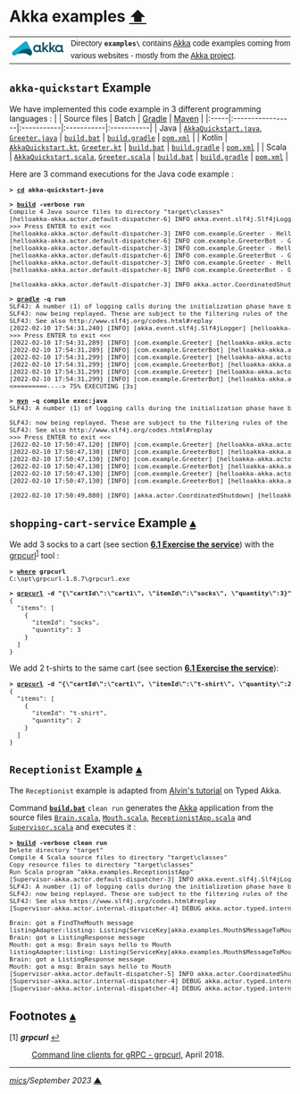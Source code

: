 # <span id="top">Akka examples</span> <span style="size:30%;"><a href="../README.md">⬆</a></span>

<table style="font-family:Helvetica,Arial;line-height:1.6;">
  <tr>
  <td style="border:0;padding:0 10px 0 0;min-width:100px;"><a href="https://akka.io/" rel="external"><img style="border:0;" src="../docs/images/akka.svg" width="100" alt="Akka project"/></a></td>
  <td style="border:0;padding:0;vertical-align:text-top;">Directory <strong><code>examples\</code></strong> contains <a href="https://akka.io/" alt="Akka">Akka</a> code examples coming from various websites - mostly from the <a href="https://akka.io/" rel="external">Akka project</a>.
  </td>
  </tr>
</table>

## <span id="akka-quickstart">`akka-quickstart` Example</span>

We have implemented this code example in 3 different programming languages :
|      | Source files     | Batch      | [Gradle]   | [Maven]    |
|:-----|:-----------------|:-----------|:-----------|:-----------|
| Java | [`AkkaQuickstart.java`](akka-quickstart-java/src/main/java/com/example/AkkaQuickstart.java), [`Greeter.java`](akka-quickstart-java/src/main/java/com/example/Greeter.java) | [`build.bat`](akka-quickstart-java/build.bat) | [`build.gradle`](akka-quickstart-java/build.gradle) | [`pom.xml`](akka-quickstart-java/pom.xml) |
| Kotlin | [`AkkaQuickstart.kt`](akka-quickstart-kotlin/src/main/kotlin/com/example/AkkaQuickstart.kt), [`Greeter.kt`](akka-quickstart-kotlin/src/main/kotlin/com/example/Greeter.kt) | [`build.bat`](akka-quickstart-kotlin/build.bat) | [`build.gradle`](akka-quickstart-kotlin/build.gradle) | [`pom.xml`](akka-quickstart-kotlin/pom.xml) |
| Scala | [`AkkaQuickstart.scala`](akka-quickstart-scala/src/main/scala/com/example/AkkaQuickstart.scala), [`Greeter.scala`](akka-quickstart-scala/src/main/scala/com/example/Greeter.scala) | [`build.bat`](akka-quickstart-scala/build.bat) | [`build.gradle`](akka-quickstart-scala/build.gradle) | [`pom.xml`](akka-quickstart-scala/pom.xml) |

Here are 3 command executions for the Java code example :

<pre style="font-size:80%;">
<b>&gt; <a href="https://learn.microsoft.com/en-us/windows-server/administration/windows-commands/cd" rel="external">cd</a> akka-quickstart-java</b>
&nbsp;
<b>&gt; <a href="akka-quickstart-java/build.bat">build</a> -verbose run</b>
Compile 4 Java source files to directory "target\classes"
[helloakka-akka.actor.default-dispatcher-6] INFO akka.event.slf4j.Slf4jLogger - Slf4jLogger started
>>> Press ENTER to exit <<<
[helloakka-akka.actor.default-dispatcher-3] INFO com.example.Greeter - Hello Charles!
[helloakka-akka.actor.default-dispatcher-6] INFO com.example.GreeterBot - Greeting 1 for Charles
[helloakka-akka.actor.default-dispatcher-3] INFO com.example.Greeter - Hello Charles!
[helloakka-akka.actor.default-dispatcher-6] INFO com.example.GreeterBot - Greeting 2 for Charles
[helloakka-akka.actor.default-dispatcher-3] INFO com.example.Greeter - Hello Charles!
[helloakka-akka.actor.default-dispatcher-6] INFO com.example.GreeterBot - Greeting 3 for Charles

[helloakka-akka.actor.default-dispatcher-3] INFO akka.actor.CoordinatedShutdown - Running CoordinatedShutdown with reason [ActorSystemTerminateReason]
&nbsp;
<b>&gt; <a href="https://docs.gradle.org/current/userguide/command_line_interface.html" rel="external">gradle</a> -q run</b>
SLF4J: A number (1) of logging calls during the initialization phase have been intercepted and are
SLF4J: now being replayed. These are subject to the filtering rules of the underlying logging system.
SLF4J: See also http://www.slf4j.org/codes.html#replay
[2022-02-10 17:54:31,240] [INFO] [akka.event.slf4j.Slf4jLogger] [helloakka-akka.actor.default-dispatcher-3] [] - Slf4jLogger started
>>> Press ENTER to exit <<<
[2022-02-10 17:54:31,289] [INFO] [com.example.Greeter] [helloakka-akka.actor.default-dispatcher-7] [akka://helloakka/user/greeter] - Hello Charles!
[2022-02-10 17:54:31,289] [INFO] [com.example.GreeterBot] [helloakka-akka.actor.default-dispatcher-3] [akka://helloakka/user/Charles] - Greeting 1 for Charles
[2022-02-10 17:54:31,299] [INFO] [com.example.Greeter] [helloakka-akka.actor.default-dispatcher-7] [akka://helloakka/user/greeter] - Hello Charles!
[2022-02-10 17:54:31,299] [INFO] [com.example.GreeterBot] [helloakka-akka.actor.default-dispatcher-3] [akka://helloakka/user/Charles] - Greeting 2 for Charles
[2022-02-10 17:54:31,299] [INFO] [com.example.Greeter] [helloakka-akka.actor.default-dispatcher-7] [akka://helloakka/user/greeter] - Hello Charles!
[2022-02-10 17:54:31,299] [INFO] [com.example.GreeterBot] [helloakka-akka.actor.default-dispatcher-3] [akka://helloakka/user/Charles] - Greeting 3 for Charles
<=========----> 75% EXECUTING [3s]
&nbsp;
<b>&gt; <a href="https://maven.apache.org/ref/3-LATEST/maven-embedder/cli.html" rel="external">mvn</a> -q compile exec:java</b>
SLF4J: A number (1) of logging calls during the initialization phase have been intercepted and are[2022-02-10 17:50:47,070] [INFO] [akka.event.slf4j.Slf4jLogger] [helloakka-akka.actor.default-dispatcher-3] [] - Slf4jLogger started
&nbsp;
SLF4J: now being replayed. These are subject to the filtering rules of the underlying logging system.
SLF4J: See also http://www.slf4j.org/codes.html#replay
>>> Press ENTER to exit <<<
[2022-02-10 17:50:47,120] [INFO] [com.example.Greeter] [helloakka-akka.actor.default-dispatcher-5] [akka://helloakka/user/greeter] - Hello Charles!
[2022-02-10 17:50:47,130] [INFO] [com.example.GreeterBot] [helloakka-akka.actor.default-dispatcher-3] [akka://helloakka/user/Charles] - Greeting 1 for Charles
[2022-02-10 17:50:47,130] [INFO] [com.example.Greeter] [helloakka-akka.actor.default-dispatcher-5] [akka://helloakka/user/greeter] - Hello Charles!
[2022-02-10 17:50:47,130] [INFO] [com.example.GreeterBot] [helloakka-akka.actor.default-dispatcher-3] [akka://helloakka/user/Charles] - Greeting 2 for Charles
[2022-02-10 17:50:47,130] [INFO] [com.example.Greeter] [helloakka-akka.actor.default-dispatcher-5] [akka://helloakka/user/greeter] - Hello Charles!
[2022-02-10 17:50:47,130] [INFO] [com.example.GreeterBot] [helloakka-akka.actor.default-dispatcher-3] [akka://helloakka/user/Charles] - Greeting 3 for Charles
&nbsp;
[2022-02-10 17:50:49,880] [INFO] [akka.actor.CoordinatedShutdown] [helloakka-akka.actor.default-dispatcher-5] [CoordinatedShutdown(akka://helloakka)] - Running CoordinatedShutdown with reason [ActorSystemTerminateReason]
</pre>

## <span id="shopping-cart-service">`shopping-cart-service` Example</span> [**&#x25B4;**](#top)

We add 3 socks to a cart (see section [**6.1 Exercise the service**](https://developer.lightbend.com/docs/akka-platform-guide/microservices-tutorial/grpc-service.html#_exercise_the_service)) with the [grpcurl]<sup id="anchor_01">[1](#footnote_01)</sup> tool :

<pre style="font-size:80%;">
<b>&gt; <a href="https://docs.microsoft.com/en-us/windows-server/administration/windows-commands/where">where</a> grpcurl</b>
C:\opt\grpcurl-1.8.7\grpcurl.exe
&nbsp;
<b>&gt; <a href="https://github.com/fullstorydev/grpcurl#invoking-rpcs">grpcurl</a> -d "{\"cartId\":\"cart1\", \"itemId\":\"socks\", \"quantity\":3}" -plaintext 127.0.0.1:8101 shoppingcart.ShoppingCartService.AddItem</b>
{
  "items": [
    {
      "itemId": "socks",
      "quantity": 3
    }
  ]
}
</pre>

We add 2 t-shirts to the same cart (see section [**6.1 Exercise the service**](https://developer.lightbend.com/docs/akka-platform-guide/microservices-tutorial/grpc-service.html#_exercise_the_service)):

<pre style="font-size:80%;">
<b>&gt; <a href="https://github.com/fullstorydev/grpcurl#invoking-rpcs">grpcurl</a> -d "{\"cartId\":\"cart1\", \"itemId\":\"t-shirt\", \"quantity\":2}" -plaintext 127.0.0.1:8101 shoppingcart.ShoppingCartService.AddItem</b>
{
  "items": [
    {
      "itemId": "t-shirt",
      "quantity": 2
    }
  ]
}
</pre>

## <span id="receptionist">`Receptionist` Example</span> [**&#x25B4;**](#top)

The `Receptionist` example is adapted from [Alvin's tutorial]( https://alvinalexander.com/scala/akka-typed-how-lookup-find-actor-receptionist/) on Typed Akka.

Command [**`build.bat`**](./Receptionist/build.bat) `clean run` generates the [Akka] application from the source files [`Brain.scala`](./Receptionist/src/main/scala/Brain.scala), [`Mouth.scala`](./Receptionist/src/main/scala/Mouth.scala), [`ReceptionistApp.scala`](./Receptionist/src/main/scala/ReceptionistApp.scala) and [`Supervisor.scala`](./Receptionist/src/main/scala/Supervisor.scala) and executes it :

<pre style="font-size:80%;">
<b>&gt; <a href="./Receptionist/build.bat">build</a> -verbose clean run</b>
Delete directory "target"
Compile 4 Scala source files to directory "target\classes"
Copy resource files to directory "target\classes"
Run Scala program "akka.examples.ReceptionistApp"
[Supervisor-akka.actor.default-dispatcher-3] INFO akka.event.slf4j.Slf4jLogger - Slf4jLogger started
SLF4J: A number (1) of logging calls during the initialization phase have been intercepted and are
SLF4J: now being replayed. These are subject to the filtering rules of the underlying logging system.
SLF4J: See also https://www.slf4j.org/codes.html#replay
[Supervisor-akka.actor.internal-dispatcher-4] DEBUG akka.actor.typed.internal.receptionist.LocalReceptionist - Actor was registered: ServiceKey[akka.examples.Mouth$MessageToMouth](Mouth) Actor[akka://Supervisor/user/Mouth#-1231001945]Supervisor got a Start message

Brain: got a FindTheMouth message
listingAdapter:listing: Listing(ServiceKey[akka.examples.Mouth$MessageToMouth](Mouth),Set(Actor[akka://Supervisor/user/Mouth#-1231001945]),Set(Actor[akka://Supervisor/user/Mouth#-1231001945]),true)
Brain: got a ListingResponse message
Mouth: got a msg: Brain says hello to Mouth
listingAdapter:listing: Listing(ServiceKey[akka.examples.Mouth$MessageToMouth](Mouth),Set(Actor[akka://Supervisor/user/Mouth#-1231001945]),Set(Actor[akka://Supervisor/user/Mouth#-1231001945]),true)
Brain: got a ListingResponse message
Mouth: got a msg: Brain says hello to Mouth
[Supervisor-akka.actor.default-dispatcher-5] INFO akka.actor.CoordinatedShutdown - Running CoordinatedShutdown with reason [ActorSystemTerminateReason]
[Supervisor-akka.actor.internal-dispatcher-4] DEBUG akka.actor.typed.internal.receptionist.LocalReceptionist - Registered actor terminated: [ServiceKey[akka.examples.Mouth$MessageToMouth](Mouth)] Actor[akka://Supervisor/user/Mouth#-1231001945]
[Supervisor-akka.actor.internal-dispatcher-4] DEBUG akka.actor.typed.internal.receptionist.LocalReceptionist - Subscribed actor terminated: [ServiceKey[akka.examples.Mouth$MessageToMouth](Mouth)] Actor[akka://Supervisor/user/Brain/$$a-adapter#741795935]
</pre>

## <span id="footnotes">Footnotes</span> [**&#x25B4;**](#top)

<span id="footnote_01">[1]</span> ***grpcurl*** [↩](#anchor_01)

<dl><dd>
<a href="https://sadique.io/blog/2018/04/04/command-line-clients-for-grpc-grpcurl/">Command line clients for gRPC - grpcurl</a>, April 2018.
</dd></dl>

***

*[mics](https://lampwww.epfl.ch/~michelou/)/September 2023* [**&#9650;**](#top)
<span id="bottom">&nbsp;</span>

<!-- link refs -->

[akka]: https://akka.io/
[gradle]: https://docs.gradle.org/current/userguide/what_is_gradle.html
[grpcurl]: https://github.com/fullstorydev/grpcurl#grpcurl
[maven]: https://maven.apache.org/what-is-maven.html
